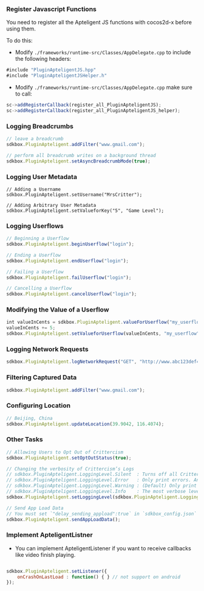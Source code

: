 ### Register Javascript Functions
You need to register all the Apteligent JS functions with cocos2d-x before using them.

To do this:
* Modify `./frameworks/runtime-src/Classes/AppDelegate.cpp` to include the following headers:
```javascript
#include "PluginApteligentJS.hpp"
#include "PluginApteligentJSHelper.h"
```

* Modify `./frameworks/runtime-src/Classes/AppDelegate.cpp` make sure to call:
```javascript
sc->addRegisterCallback(register_all_PluginApteligentJS);
sc->addRegisterCallback(register_all_PluginApteligentJS_helper);
```

### Logging Breadcrumbs

```javascript
// leave a breadcrumb
sdkbox.PluginApteligent.addFilter("www.gmail.com");

// perform all breadcrumb writes on a background thread
sdkbox.PluginApteligent.setAsyncBreadcrumbMode(true);
```


### Logging User Metadata

```
// Adding a Username
sdkbox.PluginApteligent.setUsername("MrsCritter");

// Adding Arbitrary User Metadata
sdkbox.PluginApteligent.setValueforKey("5", "Game Level");
```


### Logging Userflows
```javascript
// Beginning a Userflow
sdkbox.PluginApteligent.beginUserflow("login");

// Ending a Userflow
sdkbox.PluginApteligent.endUserflow("login");

// Failing a Userflow
sdkbox.PluginApteligent.failUserflow("login");

// Cancelling a Userflow
sdkbox.PluginApteligent.cancelUserflow("login");
```

### Modifying the Value of a Userflow
```javascript
int valueInCents = sdkbox.PluginApteligent.valueForUserflow("my_userflow");
valueInCents += 5;
sdkbox.PluginApteligent.setValueforUserflow(valueInCents, "my_userflow");

```

### Logging Network Requests
```javascript
sdkbox.PluginApteligent.logNetworkRequest("GET", "http://www.abc123def456.com", 2.0, 1000, 100, 200);
```


### Filtering Captured Data
```javascript
sdkbox.PluginApteligent.addFilter("www.gmail.com");
```

### Configuring Location
```javascript
// Beijing, China
sdkbox.PluginApteligent.updateLocation(39.9042, 116.4074);
```

### Other Tasks
```javascript
// Allowing Users to Opt Out of Crittercism
sdkbox.PluginApteligent.setOptOutStatus(true);

// Changing the verbosity of Crittercism’s Logs
// sdkbox.PluginApteligent.LoggingLevel.Silent  : Turns off all Crittercism log messages
// sdkbox.PluginApteligent.LoggingLevel.Error   : Only print errors. An error is an unexpected event that will result not capturing important data
// sdkbox.PluginApteligent.LoggingLevel.Warning : (Default) Only print warnings. Currently warning messages are printed when calling Crittercism methods before initializing Crittercism.
// sdkbox.PluginApteligent.LoggingLevel.Info    : The most verbose level of logging
sdkbox.PluginApteligent.setLoggingLevel(sdkbox.PluginApteligent.LoggingLevel.Info);

// Send App Load Data
// You must set `"delay_sending_appload":true` in `sdkbox_config.json` first
sdkbox.PluginApteligent.sendAppLoadData();
```


### Implement ApteligentListner
* You can implement ApteligentListener if you want to receive callbacks like video finish playing.
```javascript

sdkbox.PluginApteligent.setListener({
    onCrashOnLastLoad : function() { } // not support on android
});

```
